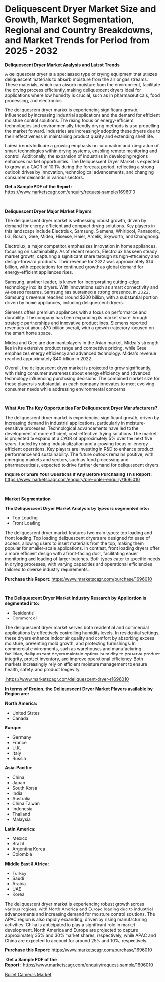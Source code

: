 <p><h1>Deliquescent Dryer Market Size and Growth, Market Segmentation, Regional and Country Breakdowns, and Market Trends for Period from 2025 -  2032</h1></p><p><strong>Deliquescent Dryer Market Analysis and Latest Trends</strong></p>
<p><p>A deliquescent dryer is a specialized type of drying equipment that utilizes deliquescent materials to absorb moisture from the air or gas streams. These materials, which can absorb moisture from the environment, facilitate the drying process efficiently, making deliquescent dryers ideal for applications where low humidity is crucial, such as in pharmaceuticals, food processing, and electronics.</p><p>The deliquescent dryer market is experiencing significant growth, influenced by increasing industrial applications and the demand for efficient moisture control solutions. The rising focus on energy-efficient technologies and environmentally friendly drying methods is also propelling the market forward. Industries are increasingly adopting these dryers due to their effectiveness in maintaining product quality and extending shelf life.</p><p>Latest trends indicate a growing emphasis on automation and integration of smart technologies within drying systems, enabling remote monitoring and control. Additionally, the expansion of industries in developing regions enhances market opportunities. The Deliquescent Dryer Market is expected to grow at a CAGR of 10.1% during the forecast period, reflecting a strong outlook driven by innovation, technological advancements, and changing consumer demands in various sectors.</p></p>
<p><strong>Get a Sample PDF of the Report:&nbsp;</strong> <a href="https://www.marketscagr.com/enquiry/request-sample/1696010?utm_campaign=1126&utm_medium=2&utm_source=Github&utm_content=ia&utm_term=16022025&utm_id=deliquescent-dryer">https://www.marketscagr.com/enquiry/request-sample/1696010</a></p>
<p>&nbsp;</p>
<p><strong>Deliquescent Dryer Major Market Players</strong></p>
<p><p>The deliquescent dryer market is witnessing robust growth, driven by demand for energy-efficient and compact drying solutions. Key players in this landscape include Electrolux, Samsung, Siemens, Whirlpool, Panasonic, LG, Bosch, Gree, Midea, Hisense, Haier, Arcelik, Skyworth, and Changhong. </p><p>Electrolux, a major competitor, emphasizes innovation in home appliances, focusing on sustainability. As of recent reports, Electrolux has seen steady market growth, capturing a significant share through its high-efficiency and design-forward products. Their revenue for 2022 was approximately $14 billion, with expectations for continued growth as global demand for energy-efficient appliances rises.</p><p>Samsung, another leader, is known for incorporating cutting-edge technology into its dryers. With innovations such as smart connectivity and AI-based features, Samsung has sustained a strong presence. In 2022, Samsung's revenue reached around $200 billion, with a substantial portion driven by home appliances, including deliquescent dryers.</p><p>Siemens offers premium appliances with a focus on performance and durability. The company has been expanding its market share through strategic partnerships and innovative product lines. Siemens reported revenues of about $70 billion overall, with a growth trajectory focused on the smart home space.</p><p>Midea and Gree are dominant players in the Asian market. Midea's strength lies in its extensive product range and competitive pricing, while Gree emphasizes energy efficiency and advanced technology. Midea's revenue reached approximately $40 billion in 2022.</p><p>Overall, the deliquescent dryer market is projected to grow significantly, with rising consumer awareness about energy efficiency and advanced technology influencing purchasing decisions. The combined market size for these players is substantial, as each company innovates to meet evolving consumer needs while addressing environmental concerns.</p></p>
<p>&nbsp;</p>
<p><strong>What Are The Key Opportunities For Deliquescent Dryer Manufacturers?</strong></p>
<p><p>The deliquescent dryer market is experiencing significant growth, driven by increasing demand in industrial applications, particularly in moisture-sensitive processes. Technological advancements have led to the development of more efficient, cost-effective drying solutions. The market is projected to expand at a CAGR of approximately 5% over the next five years, fueled by rising industrialization and a growing focus on energy-efficient operations. Key players are investing in R&D to enhance product performance and sustainability. The future outlook remains positive, with emerging markets and sectors, such as food processing and pharmaceuticals, expected to drive further demand for deliquescent dryers.</p></p>
<p><strong>Inquire or Share Your Questions If Any Before Purchasing This Report:</strong> <a href="https://www.marketscagr.com/enquiry/pre-order-enquiry/1696010?utm_campaign=1126&utm_medium=2&utm_source=Github&utm_content=ia&utm_term=16022025&utm_id=deliquescent-dryer">https://www.marketscagr.com/enquiry/pre-order-enquiry/1696010</a></p>
<p>&nbsp;</p>
<p><strong>Market Segmentation</strong></p>
<p><strong>The Deliquescent Dryer Market Analysis by types is segmented into:</strong></p>
<p><ul><li>Top Loading</li><li>Front Loading</li></ul></p>
<p><p>The deliquescent dryer market features two main types: top loading and front loading. Top loading deliquescent dryers are designed for ease of access, allowing users to insert materials from the top, making them popular for smaller-scale applications. In contrast, front loading dryers offer a more efficient design with a front-facing door, facilitating easier monitoring and loading of larger batches. Both types cater to specific needs in drying processes, with varying capacities and operational efficiencies tailored to diverse industry requirements.</p></p>
<p><strong>Purchase this Report:&nbsp;</strong><a href="https://www.marketscagr.com/purchase/1696010?utm_campaign=1126&utm_medium=2&utm_source=Github&utm_content=ia&utm_term=16022025&utm_id=deliquescent-dryer">https://www.marketscagr.com/purchase/1696010</a></p>
<p>&nbsp;</p>
<p><strong>The Deliquescent Dryer Market Industry Research by Application is segmented into:</strong></p>
<p><ul><li>Residential</li><li>Commercial</li></ul></p>
<p><p>The deliquescent dryer market serves both residential and commercial applications by effectively controlling humidity levels. In residential settings, these dryers enhance indoor air quality and comfort by absorbing excess moisture, preventing mold growth, and protecting furnishings. In commercial environments, such as warehouses and manufacturing facilities, deliquescent dryers maintain optimal humidity to preserve product integrity, protect inventory, and improve operational efficiency. Both markets increasingly rely on efficient moisture management to ensure health, safety, and product longevity.</p></p>
<p><a href="https://www.marketscagr.com/deliquescent-dryer-r1696010?utm_campaign=1126&utm_medium=2&utm_source=Github&utm_content=ia&utm_term=16022025&utm_id=deliquescent-dryer">&nbsp;https://www.marketscagr.com/deliquescent-dryer-r1696010</a></p>
<p><strong>In terms of Region, the Deliquescent Dryer Market Players available by Region are:</strong></p>
<p>
    <p> <strong> North America: </strong>
        <ul>
            <li>United States</li>
            <li>Canada</li>
        </ul>
        </p> 
    <p> <strong> Europe: </strong>
        <ul>
            <li>Germany</li>
            <li>France</li>
            <li>U.K.</li>
            <li>Italy</li>
            <li>Russia</li>
        </ul>
        </p> 
    <p> <strong> Asia-Pacific: </strong>
        <ul>
            <li>China</li>
            <li>Japan</li>
            <li>South Korea</li>
            <li>India</li>
            <li>Australia</li>
            <li>China Taiwan</li>
            <li>Indonesia</li>
            <li>Thailand</li>
            <li>Malaysia</li>
        </ul>
        </p> 
    <p> <strong> Latin America: </strong>
        <ul>
            <li>Mexico</li>
            <li>Brazil</li>
            <li>Argentina Korea</li>
            <li>Colombia</li>
        </ul>
        </p> 
    <p> <strong> Middle East & Africa: </strong>
        <ul>
            <li>Turkey</li>
            <li>Saudi</li>
            <li>Arabia</li>
            <li>UAE</li>
            <li>Korea</li>
        </ul>
    </p>
    </p>
<p><p>The deliquescent dryer market is experiencing robust growth across various regions, with North America and Europe leading due to industrial advancements and increasing demand for moisture control solutions. The APAC region is also rapidly expanding, driven by rising manufacturing activities. China is anticipated to play a significant role in market development. North America and Europe are projected to capture approximately 35% and 30% market shares, respectively, while APAC and China are expected to account for around 25% and 10%, respectively.</p></p>
<p><strong>Purchase this Report: </strong><a href="https://www.marketscagr.com/purchase/1696010?utm_campaign=1126&utm_medium=2&utm_source=Github&utm_content=ia&utm_term=16022025&utm_id=deliquescent-dryer">https://www.marketscagr.com/purchase/1696010</a></p>
<p>&nbsp;<strong>Get a Sample PDF of the Report:&nbsp;&nbsp;</strong><a href="https://www.marketscagr.com/enquiry/request-sample/1696010?utm_campaign=1126&utm_medium=2&utm_source=Github&utm_content=ia&utm_term=16022025&utm_id=deliquescent-dryer">https://www.marketscagr.com/enquiry/request-sample/1696010</a></p>
<p><strong></strong></p>
<p><p><a href="https://github.com/julyju69/Market-Research-Report-List-6/blob/main/bullet-cameras-market.md?utm_campaign=1126&utm_medium=2&utm_source=Github&utm_content=ia&utm_term=16022025&utm_id=deliquescent-dryer">Bullet Cameras Market</a></p></p>